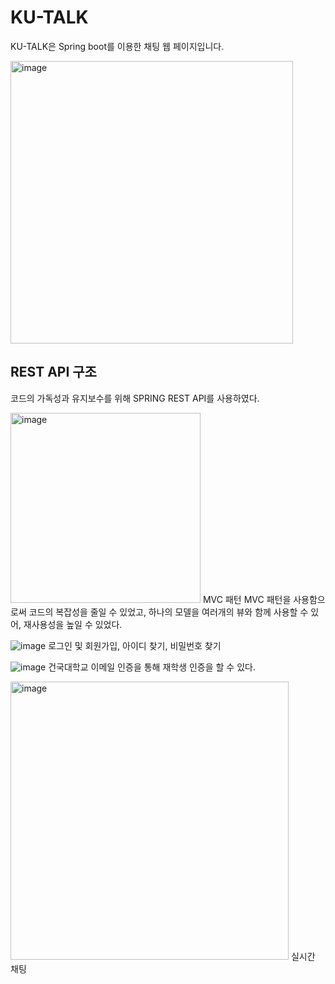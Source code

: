 # KU-TALK

KU-TALK은 Spring boot를 이용한 채팅 웹 페이지입니다.

<img width="452" alt="image" src="https://github.com/pbgodsoo/KU-TALK/assets/84000206/6131a935-cda7-4087-8eed-2386dffe0ae4">

## REST API 구조
코드의 가독성과 유지보수를 위해 SPRING REST API를 사용하였다.

<img width="304" alt="image" src="https://github.com/pbgodsoo/KU-TALK/assets/84000206/c91ccdc2-71ef-47d7-b9f4-ee2773aa8c42">
MVC 패턴
MVC 패턴을 사용함으로써 코드의 복잡성을 줄일 수 있었고, 하나의 모델을 여러개의 뷰와 함께 사용할 수 있어, 재사용성을 높일 수 있었다.

![image](https://github.com/pbgodsoo/KU-TALK/assets/84000206/4d69afb4-0be5-4eb7-8490-b14fd33ce9d7)
로그인 및 회원가입, 아이디 찾기, 비밀번호 찾기

![image](https://github.com/pbgodsoo/KU-TALK/assets/84000206/e39f0118-d4e3-4c9d-b76e-e4c2f54a6b04)
건국대학교 이메일 인증을 통해 재학생 인증을 할 수 있다.

<img width="445" alt="image" src="https://github.com/pbgodsoo/KU-TALK/assets/84000206/c974d98f-ea7f-4fb9-aa39-6f13912e8295">
실시간 채팅
